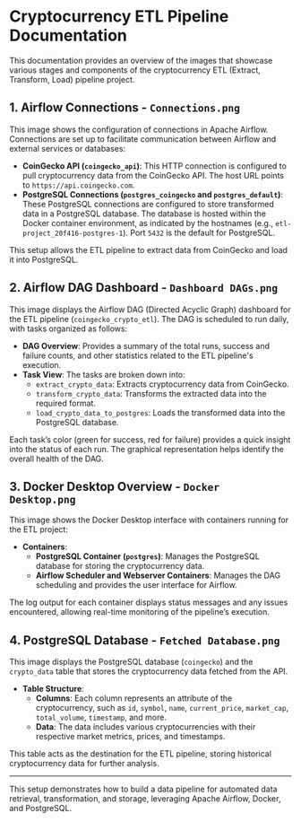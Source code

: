 
# Cryptocurrency ETL Pipeline Documentation

This documentation provides an overview of the images that showcase various stages and components of the cryptocurrency ETL (Extract, Transform, Load) pipeline project.

## 1. Airflow Connections - `Connections.png`


This image shows the configuration of connections in Apache Airflow. Connections are set up to facilitate communication between Airflow and external services or databases:

- **CoinGecko API (`coingecko_api`)**: This HTTP connection is configured to pull cryptocurrency data from the CoinGecko API. The host URL points to `https://api.coingecko.com`.
- **PostgreSQL Connections (`postgres_coingecko` and `postgres_default`)**: These PostgreSQL connections are configured to store transformed data in a PostgreSQL database. The database is hosted within the Docker container environment, as indicated by the hostnames (e.g., `etl-project_20f416-postgres-1`). Port `5432` is the default for PostgreSQL.

This setup allows the ETL pipeline to extract data from CoinGecko and load it into PostgreSQL.

## 2. Airflow DAG Dashboard - `Dashboard DAGs.png`


This image displays the Airflow DAG (Directed Acyclic Graph) dashboard for the ETL pipeline (`coingecko_crypto_etl`). The DAG is scheduled to run daily, with tasks organized as follows:

- **DAG Overview**: Provides a summary of the total runs, success and failure counts, and other statistics related to the ETL pipeline's execution.
- **Task View**: The tasks are broken down into:
  - `extract_crypto_data`: Extracts cryptocurrency data from CoinGecko.
  - `transform_crypto_data`: Transforms the extracted data into the required format.
  - `load_crypto_data_to_postgres`: Loads the transformed data into the PostgreSQL database.

Each task’s color (green for success, red for failure) provides a quick insight into the status of each run. The graphical representation helps identify the overall health of the DAG.

## 3. Docker Desktop Overview - `Docker Desktop.png`



This image shows the Docker Desktop interface with containers running for the ETL project:

- **Containers**:
  - **PostgreSQL Container (`postgres`)**: Manages the PostgreSQL database for storing the cryptocurrency data.
  - **Airflow Scheduler and Webserver Containers**: Manages the DAG scheduling and provides the user interface for Airflow.

The log output for each container displays status messages and any issues encountered, allowing real-time monitoring of the pipeline’s execution.

## 4. PostgreSQL Database - `Fetched Database.png`


This image displays the PostgreSQL database (`coingecko`) and the `crypto_data` table that stores the cryptocurrency data fetched from the API.

- **Table Structure**:
  - **Columns**: Each column represents an attribute of the cryptocurrency, such as `id`, `symbol`, `name`, `current_price`, `market_cap`, `total_volume`, `timestamp`, and more.
  - **Data**: The data includes various cryptocurrencies with their respective market metrics, prices, and timestamps.

This table acts as the destination for the ETL pipeline, storing historical cryptocurrency data for further analysis.

---

This setup demonstrates how to build a data pipeline for automated data retrieval, transformation, and storage, leveraging Apache Airflow, Docker, and PostgreSQL.

